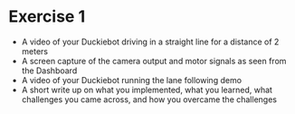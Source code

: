 # Exercise 1
* A video of your Duckiebot driving in a straight line for a distance of 2 meters
* A screen capture of the camera output and motor signals as seen from the Dashboard
* A video of your Duckiebot running the lane following demo
* A short write up on what you implemented, what you learned, what challenges you came across, and how you overcame the challenges
